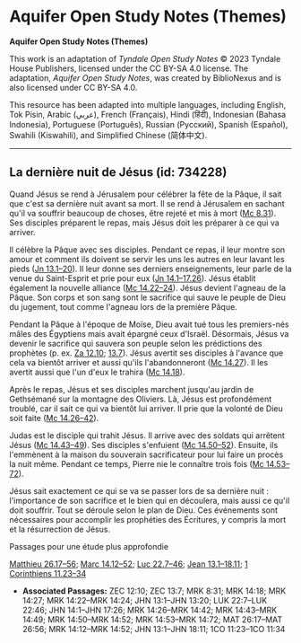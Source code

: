 # Aquifer Open Study Notes (Themes)

**Aquifer Open Study Notes (Themes)**

This work is an adaptation of *Tyndale Open Study Notes* © 2023 Tyndale House Publishers, licensed under the CC BY\-SA 4\.0 license. The adaptation, *Aquifer Open Study Notes*, was created by BiblioNexus and is also licensed under CC BY\-SA 4\.0\.

This resource has been adapted into multiple languages, including English, Tok Pisin, Arabic (عربي), French (Français), Hindi (हिंदी), Indonesian (Bahasa Indonesia), Portuguese (Português), Russian (Русский), Spanish (Español), Swahili (Kiswahili), and Simplified Chinese (简体中文).



--------------------------------

## La dernière nuit de Jésus (id: 734228)

Quand Jésus se rend à Jérusalem pour célébrer la fête de la Pâque, il sait que c'est sa dernière nuit avant sa mort. Il se rend à Jérusalem en sachant qu'il va souffrir beaucoup de choses, être rejeté et mis à mort ([Mc 8\.31](https://ref.ly/Mark8:31)). Ses disciples préparent le repas, mais Jésus doit les préparer à ce qui va arriver.

Il célèbre la Pâque avec ses disciples. Pendant ce repas, il leur montre son amour et comment ils doivent se servir les uns les autres en leur lavant les pieds ([Jn 13\.1–20](https://ref.ly/John13:1-John13:20)). Il leur donne ses derniers enseignements, leur parle de la venue du Saint\-Esprit et prie pour eux ([Jn 14\.1–17\.26](https://ref.ly/John14:1-John17:26)). Jésus établit également la nouvelle alliance ([Mc 14\.22–24](https://ref.ly/Mark14:22-Mark14:24)). Jésus devient l'agneau de la Pâque. Son corps et son sang sont le sacrifice qui sauve le peuple de Dieu du jugement, tout comme l'agneau lors de la première Pâque.

Pendant la Pâque à l'époque de Moïse, Dieu avait tué tous les premiers\-nés mâles des Égyptiens mais avait épargné ceux d'Israël. Désormais, Jésus va devenir le sacrifice qui sauvera son peuple selon les prédictions des prophètes (p. ex. [Za 12\.10](https://ref.ly/Zech12:10); [13\.7](https://ref.ly/Zech13:7)). Jésus avertit ses disciples à l'avance que cela va bientôt arriver et aussi qu'ils l'abandonneront ([Mc 14\.27](https://ref.ly/Mark14:27)). Il les avertit aussi que l'un d'eux le trahira ([Mc 14\.18](https://ref.ly/Mark14:18)).

Après le repas, Jésus et ses disciples marchent jusqu'au jardin de Gethsémané sur la montagne des Oliviers. Là, Jésus est profondément troublé, car il sait ce qui va bientôt lui arriver. Il prie que la volonté de Dieu soit faite ([Mc 14\.26–42](https://ref.ly/Mark14:26-Mark14:42)).

Judas est le disciple qui trahit Jésus. Il arrive avec des soldats qui arrêtent Jésus ([Mc 14\.43–49](https://ref.ly/Mark14:43-Mark14:49)). Ses disciples s'enfuient ([Mc 14\.50–52](https://ref.ly/Mark14:50-Mark14:52)). Ensuite, ils l'emmènent à la maison du souverain sacrificateur pour lui faire un procès la nuit même. Pendant ce temps, Pierre nie le connaître trois fois ([Mc 14\.53–72](https://ref.ly/Mark14:53-Mark14:72)).

Jésus sait exactement ce qui se va se passer lors de sa dernière nuit : l'importance de son sacrifice et le bien qui en découlera, mais aussi ce qu'il doit souffrir. Tout se déroule selon le plan de Dieu. Ces événements sont nécessaires pour accomplir les prophéties des Écritures, y compris la mort et la résurrection de Jésus.

Passages pour une étude plus approfondie

[Matthieu 26\.17–56](https://ref.ly/Matt26:17-Matt26:56); [Marc 14\.12–52](https://ref.ly/Mark14:12-Mark14:52); [Luc 22\.7–46](https://ref.ly/Luke22:7-Luke22:46); [Jean 13\.1–18\.11](https://ref.ly/John13:1-John18:11); [1 Corinthiens 11\.23–34](https://ref.ly/1Cor11:23-1Cor11:34)

* **Associated Passages:** ZEC 12:10; ZEC 13:7; MRK 8:31; MRK 14:18; MRK 14:27; MRK 14:22–MRK 14:24; JHN 13:1–JHN 13:20; LUK 22:7–LUK 22:46; JHN 14:1–JHN 17:26; MRK 14:26–MRK 14:42; MRK 14:43–MRK 14:49; MRK 14:50–MRK 14:52; MRK 14:53–MRK 14:72; MAT 26:17–MAT 26:56; MRK 14:12–MRK 14:52; JHN 13:1–JHN 18:11; 1CO 11:23–1CO 11:34

